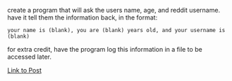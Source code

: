 create a program that will ask the users name, age, and reddit username. have it tell them the information back, in the format:

    your name is (blank), you are (blank) years old, and your username is (blank)

for extra credit, have the program log this information in a file to be accessed later.

[Link to Post](https://www.reddit.com/r/dailyprogrammer/comments/pih8x/easy_challenge_1/)
